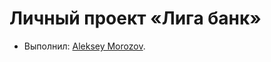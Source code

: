 # Личный проект «Лига банк»

* Выполнил: [Aleksey Morozov](https://up.htmlacademy.ru/react/6/user/593913).
